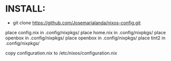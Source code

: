 # INSTALL:

* git clone https://github.com/Josemarialanda/nixos-config.git

place config.nix in .config/nixpkgs/
place home.nix in   .config/nixpkgs/
place openbox in    .config/nixpkgs/
place openbox in    .config/nixpkgs/
place tint2 in      .config/nixpkgs/

copy configuration.nix to /etc/nixos/configuration.nix